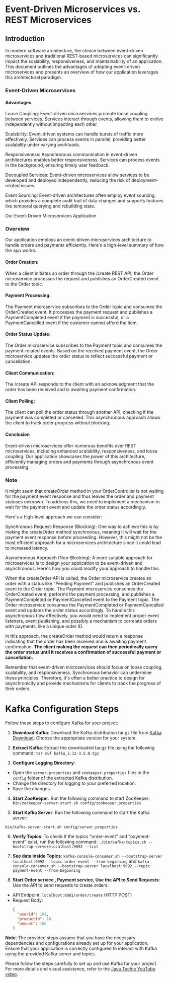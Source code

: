 # Event-Driven Microservices vs. REST Microservices
## Introduction
 In modern software architecture, the choice between event-driven microservices and traditional REST-based microservices can significantly impact the scalability, responsiveness, and maintainability of an application. This document outlines the advantages of adopting event-driven microservices and presents an overview of how our application leverages this architectural paradigm.

### Event-Driven Microservices
#### Advantages
Loose Coupling: Event-driven microservices promote loose coupling between services. Services interact through events, allowing them to evolve independently without impacting each other.

Scalability: Event-driven systems can handle bursts of traffic more effectively. Services can process events in parallel, providing better scalability under varying workloads.

Responsiveness: Asynchronous communication in event-driven architectures enables better responsiveness. Services can process events in the background, ensuring timely user feedback.

Decoupled Services: Event-driven microservices allow services to be developed and deployed independently, reducing the risk of deployment-related issues.

Event Sourcing: Event-driven architectures often employ event sourcing, which provides a complete audit trail of data changes and supports features like temporal querying and rebuilding state.

Our Event-Driven Microservices Application
### Overview
Our application employs an event-driven microservices architecture to handle orders and payments efficiently. Here's a high-level summary of how the app works:

#### Order Creation:

When a client initiates an order through the /create REST API, the Order microservice processes the request and publishes an OrderCreated event to the Order topic.
#### Payment Processing:

The Payment microservice subscribes to the Order topic and consumes the OrderCreated event.
It processes the payment request and publishes a PaymentCompleted event if the payment is successful, or a PaymentCancelled event if the customer cannot afford the item.
#### Order Status Update:

The Order microservice subscribes to the Payment topic and consumes the payment-related events.
Based on the received payment event, the Order microservice updates the order status to reflect successful payment or cancellation.
#### Client Communication:

The /create API responds to the client with an acknowledgment that the order has been received and is awaiting payment confirmation.
#### Client Polling:

The client can poll the order status through another API, checking if the payment was completed or cancelled. This asynchronous approach allows the client to track order progress without blocking.
#### Conclusion
Event-driven microservices offer numerous benefits over REST microservices, including enhanced scalability, responsiveness, and loose coupling. Our application showcases the power of this architecture, efficiently managing orders and payments through asynchronous event processing.

### Note
It might seem that createOrder method in your OrderController is not waiting for the payment event response and thus leaves the order and payment statuses unknown. To address this, we need to implement a mechanism to wait for the payment event and update the order status accordingly.

Here's a high-level approach we can consider:

Synchronous Request-Response (Blocking): One way to achieve this is by making the createOrder method synchronous, meaning it will wait for the payment event response before proceeding. However, this might not be the most efficient approach for a microservices architecture since it could lead to increased latency.

Asynchronous Approach (Non-Blocking): A more suitable approach for microservices is to design your application to be event-driven and asynchronous. Here's how you could modify your approach to handle this:

When the createOrder API is called, the Order microservice creates an order with a status like "Pending Payment" and publishes an OrderCreated event to the Order topic.
The Payment microservice consumes the OrderCreated event, performs the payment processing, and publishes a PaymentCompleted or PaymentCancelled event to the Payment topic.
The Order microservice consumes the PaymentCompleted or PaymentCancelled event and updates the order status accordingly.
To handle this asynchronous flow effectively, you would need to implement proper event listeners, event publishing, and possibly a mechanism to correlate orders with payments, like a unique order ID.

In this approach, the createOrder method would return a response indicating that the order has been received and is awaiting payment confirmation. **The client making the request can then periodically query the order status until it receives a confirmation of successful payment or cancellation.**

Remember that event-driven microservices should focus on loose coupling, scalability, and responsiveness. Synchronous behavior can undermine these principles. Therefore, it's often a better practice to design for asynchronicity and provide mechanisms for clients to track the progress of their orders.


# Kafka Configuration Steps

Follow these steps to configure Kafka for your project:

1. **Download Kafka**:
   Download the Kafka distribution tar.gz file from [Kafka Download](https://kafka.apache.org/downloads). Choose the appropriate version for your system.

2. **Extract Kafka**:
   Extract the downloaded tar.gz file using the following command:
    `tar xvf kafka_2.12-3.5.0.tgz`

3. **Configure Logging Directory**:
- Open the `server.properties` and `zookeeper.properties` files in the `config` folder of the extracted Kafka distribution.
- Change the directory for logging to your preferred location.
- Save the changes.

4. **Start ZooKeeper**:
   Run the following command to start ZooKeeper:
`bin/zookeeper-server-start.sh config/zookeeper.properties`

5. **Start Kafka Server**:
   Run the following command to start the Kafka server:

`bin/kafka-server-start.sh config/server.properties`


6. **Verify Topics**:
   To check if the topics "order-event" and "payment-event" exist, run the following command:
`./bin/kafka-topics.sh --bootstrap-server=localhost:9092 --list`

7. **See data inside Topics**:
`kafka-console-consumer.sh --bootstrap-server localhost:9092 --topic order-event --from-beginning` and `kafka-console-consumer.sh --bootstrap-server localhost:9092 --topic payment-event --from-beginning
   `
8. **Start Order service , Payment service, Use the API to Send Requests**:
   Use the API to send requests to create orders:
- API Endpoint: `localhost:8081/order/create` (HTTP POST)
- Request Body:
  ```json
  {
    "userId": 101,
    "productId": 10,
    "amount": 100
  }
  ```

**Note**: The provided steps assume that you have the necessary dependencies and configurations already set up for your application. Ensure that your application is correctly configured to interact with Kafka using the provided Kafka server and topics.

Please follow the steps carefully to set up and use Kafka for your project. For more details and visual assistance, refer to the [Java Techie YouTube video](https://www.youtube.com/watch?v=6O5iJ7PKUhs&t=851s). 
